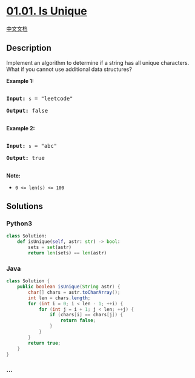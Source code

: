 # [01.01. Is Unique](https://leetcode-cn.com/problems/is-unique-lcci)

[中文文档](/lcci/01.01.Is%20Unique/README.md)

## Description

<p>Implement an algorithm to determine if a string has all unique characters. What if you cannot use additional data structures?</p>

<p><strong>Example 1:</strong></p>

<pre>

<strong>Input: </strong><code>s</code> = &quot;leetcode&quot;

<strong>Output: </strong>false

</pre>

<p><strong>Example 2:</strong></p>

<pre>

<strong>Input: </strong><code>s</code> = &quot;abc&quot;

<strong>Output: </strong>true

</pre>

<p><strong>Note:</strong></p>

<ul>
	<li><code>0 &lt;= len(s) &lt;= 100 </code></li>
</ul>

## Solutions

<!-- tabs:start -->

### **Python3**

```python
class Solution:
    def isUnique(self, astr: str) -> bool:
        sets = set(astr)
        return len(sets) == len(astr)
```

### **Java**

```java
class Solution {
    public boolean isUnique(String astr) {
        char[] chars = astr.toCharArray();
        int len = chars.length;
        for (int i = 0; i < len - 1; ++i) {
            for (int j = i + 1; j < len; ++j) {
                if (chars[i] == chars[j]) {
                    return false;
                }
            }
        }
        return true;
    }
}
```

### **...**

```

```

<!-- tabs:end -->
